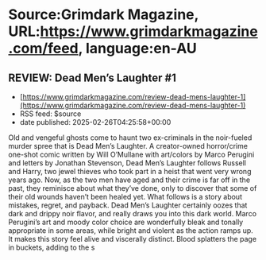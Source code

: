 # Source:Grimdark Magazine, URL:https://www.grimdarkmagazine.com/feed, language:en-AU

## REVIEW: Dead Men’s Laughter #1
 - [https://www.grimdarkmagazine.com/review-dead-mens-laughter-1](https://www.grimdarkmagazine.com/review-dead-mens-laughter-1)
 - RSS feed: $source
 - date published: 2025-02-26T04:25:58+00:00

<p>Old and vengeful ghosts come to haunt two ex-criminals in the noir-fueled murder spree that is Dead Men’s Laughter. A creator-owned horror/crime one-shot comic written by Will O’Mullane with art/colors by Marco Perugini and letters by Jonathan Stevenson, Dead Men’s Laughter follows Russell and Harry, two jewel thieves who took part in a heist that went very wrong years ago. Now, as the two men have aged and their crime is far off in the past, they reminisce about what they’ve done, only to discover that some of their old wounds haven’t been healed yet. What follows is a story about mistakes, regret, and payback. Dead Men’s Laughter certainly oozes that dark and drippy noir flavor, and really draws you into this dark world. Marco Perugini’s art and moody color choice are wonderfully bleak and tonally appropriate in some areas, while bright and violent as the action ramps up. It makes this story feel alive and viscerally distinct. Blood splatters the page in buckets, adding to the s

